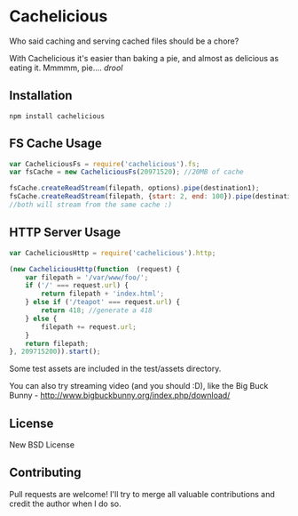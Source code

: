 Cachelicious
=============

Who said caching and serving cached files should be a chore? 

With Cachelicious it's easier than baking a pie, and almost as delicious as eating it. Mmmmm, pie.... *drool*


Installation
-----------

    npm install cachelicious


FS Cache Usage
-----

```js
var CacheliciousFs = require('cachelicious').fs;
var fsCache = new CacheliciousFs(20971520); //20MB of cache

fsCache.createReadStream(filepath, options).pipe(destination1);
fsCache.createReadStream(filepath, {start: 2, end: 100}).pipe(destination2);
//both will stream from the same cache :)

```

HTTP Server Usage
-----

```js
var CacheliciousHttp = require('cachelicious').http;

(new CacheliciousHttp(function  (request) {
	var filepath = '/var/www/foo/';
	if ('/' === request.url) {
		return filepath + 'index.html';
	} else if ('/teapot' === request.url) {
		return 418; //generate a 418
	} else {
		filepath += request.url;
	}
	return filepath;
}, 209715200)).start();	
```

Some test assets are included in the test/assets directory.

You can also try streaming video (and you should :D), like the Big Buck Bunny - http://www.bigbuckbunny.org/index.php/download/

License
-----

New BSD License


Contributing
------------

Pull requests are welcome! I'll try to merge all valuable contributions and credit the author when I do so.
